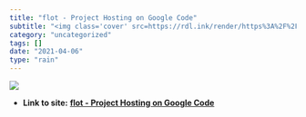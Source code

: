 ```yaml
---
title: "flot - Project Hosting on Google Code"
subtitle: "<img class='cover' src=https://rdl.ink/render/https%3A%2F%2Fcode.google.com%2Fp%2Fflot>"
category: "uncategorized"
tags: []
date: "2021-04-06"
type: "rain"
---
```

<img class="cover" src=https://rdl.ink/render/https%3A%2F%2Fcode.google.com%2Fp%2Fflot>


* **Link to site:** **[flot - Project Hosting on Google Code](https://code.google.com/p/flot)**